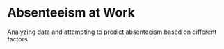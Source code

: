 # Absenteeism at Work

Analyzing data and attempting to predict absenteeism based on different factors
